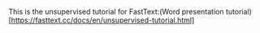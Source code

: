This is the unsupervised tutorial for FastText:(Word presentation tutorial)[https://fasttext.cc/docs/en/unsupervised-tutorial.html]

